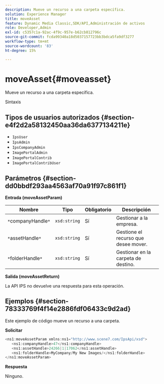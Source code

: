 ```yaml
---
description: Mueve un recurso a una carpeta específica.
solution: Experience Manager
title: moveAsset
feature: Dynamic Media Classic,SDK/API,Administración de activos
role: Developer,Admin
exl-id: c5357c1a-92ac-4f9c-957e-b62cb812796c
source-git-commit: fcda99340a18d5037157723bb3bdca5fa9df3277
workflow-type: tm+mt
source-wordcount: '83'
ht-degree: 15%

---
```


# moveAsset{#moveasset}

Mueve un recurso a una carpeta específica.

Sintaxis

## Tipos de usuarios autorizados {#section-e4f2d2a58132450aa36da6377134211e}

* `IpsUser`
* `IpsAdmin`
* `IpsCompanyAdmin`
* `ImagePortalAdmin`
* `ImagePortalContrib`
* `ImagePortalContribUser`

## Parámetros {#section-dd0bbdf293aa4563af70a91f97c861f1}

**Entrada (moveAssetParam)**

| Nombre | Tipo | Obligatorio | Descripción |
|---|---|---|---|
| `*`companyHandle`*` | `xsd:string` | Sí | Gestionar a la empresa. |
| `*`assetHandle`*` | `xsd:string` | Sí | Gestione el recurso que desee mover. |
| `*`folderHandle`*` | `xsd:string` | Sí | Gestionar en la carpeta de destino. |

**Salida (moveAssetReturn)**

La API IPS no devuelve una respuesta para esta operación.

## Ejemplos {#section-78333769f4f14e2886fdf06433c9d2ad}

Este ejemplo de código mueve un recurso a una carpeta.

**Solicitar**

```java
<ns1:moveAssetParam xmlns:ns1="http://www.scene7.com/IpsApi/xsd">
   <ns1:companyHandle>47</ns1:companyHandle>
   <ns1:assetHandle>24266|1|17062</ns1:assetHandle>
   <ns1:folderHandle>MyCompany/My New Images/</ns1:folderHandle>
</ns1:moveAssetParam>
```

**Respuesta**

Ninguno.
